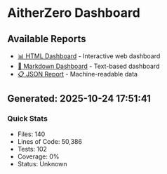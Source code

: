 # AitherZero Dashboard

## Available Reports

- [📊 HTML Dashboard](dashboard.html) - Interactive web dashboard
- [📝 Markdown Dashboard](dashboard.md) - Text-based dashboard  
- [📋 JSON Report](dashboard.json) - Machine-readable data

## Generated: 2025-10-24 17:51:41

### Quick Stats
- Files: 140
- Lines of Code: 50,386
- Tests: 102
- Coverage: 0%
- Status: Unknown
